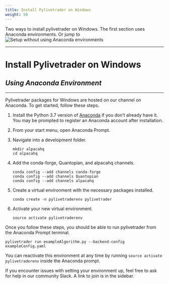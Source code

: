 ```yaml
---
title: Install Pylivetrader on Windows
weight: 50
---
```


Two ways to install pylivetrader on Windows.
The first section uses Anaconda environments.
Or jump to ![](#without-conda-environments "Setup without using Anaconda environments")

------------------------------------------------
# Install Pylivetrader on Windows
## _Using Anaconda Environment_
------------------------------------------------

Pylivetrader packages for Windows are hosted on our channel on Anaconda. To get started, follow these steps.

1. Install the Python 3.7 version of [Anaconda](https://www.anaconda.com/download/#windows) if you don’t already have it. You may be prompted to register an Anaconda account after installation.
2. From your start menu, open Anaconda Prompt.
3. Navigate into a development folder.

    ```
    mkdir alpacahq
    cd alpacahq
    ```

4. Add the conda-forge, Quantopian, and alpacahq channels.

    ```
    conda config --add channels conda-forge
    conda config --add channels Quantopian
    conda config --add channels alpacahq
    ```

5. Create a virtual environment with the necessary packages installed.

    ```
    conda create -n pylivetraderenv pylivetrader
    ```

6. Activate your new virtual environment.

    ```
    source activate pylivetraderenv
    ```

Once you follow these steps, you should be able to run pylivetrader from the Anaconda Prompt terminal.
```
pylivetrader run exampleAlgorithm.py --backend-config exampleConfig.yaml
```
You can reactivate this environment at any time by running `source activate pylivetraderenv` inside the Anaconda prompt.

If you encounter issues with setting your environment up, feel free to ask for help in our community Slack. A link to join is in the sidebar.
